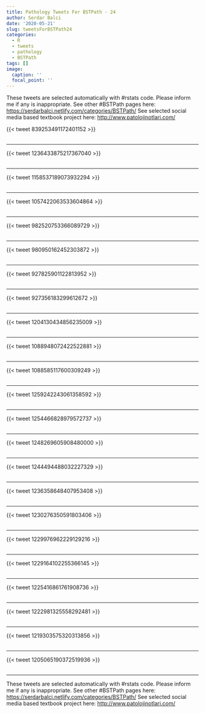 ```yaml
---
title: Pathology Tweets For BSTPath - 24
author: Serdar Balci
date: '2020-05-21'
slug: tweetsForBSTPath24
categories:
  - R
  - tweets
  - pathology
  - BSTPath
tags: []
image:
  caption: ''
  focal_point: ''
---
```



These tweets are selected automatically with #rstats code. Please inform me if any is inappropriate.
See other #BSTPath pages here: https://serdarbalci.netlify.com/categories/BSTPath/ 
See selected social media based textbook project here: http://www.patolojinotlari.com/

{{< tweet 839253491172401152 >}}
<br>
<br>
<hr>
{{< tweet 1236433875217367040 >}}
<br>
<br>
<hr>
{{< tweet 1158537189073932294 >}}
<br>
<br>
<hr>
{{< tweet 1057422063533604864 >}}
<br>
<br>
<hr>
{{< tweet 982520753366089729 >}}
<br>
<br>
<hr>
{{< tweet 980950162452303872 >}}
<br>
<br>
<hr>
{{< tweet 927825901122813952 >}}
<br>
<br>
<hr>
{{< tweet 927356183299612672 >}}
<br>
<br>
<hr>
{{< tweet 1204130434856235009 >}}
<br>
<br>
<hr>
{{< tweet 1088948072422522881 >}}
<br>
<br>
<hr>
{{< tweet 1088585117600309249 >}}
<br>
<br>
<hr>
{{< tweet 1259242243061358592 >}}
<br>
<br>
<hr>
{{< tweet 1254466828979572737 >}}
<br>
<br>
<hr>
{{< tweet 1248269605908480000 >}}
<br>
<br>
<hr>
{{< tweet 1244494488032227329 >}}
<br>
<br>
<hr>
{{< tweet 1236358648407953408 >}}
<br>
<br>
<hr>
{{< tweet 1230276350591803406 >}}
<br>
<br>
<hr>
{{< tweet 1229976962229129216 >}}
<br>
<br>
<hr>
{{< tweet 1229164102255366145 >}}
<br>
<br>
<hr>
{{< tweet 1225416861761908736 >}}
<br>
<br>
<hr>
{{< tweet 1222981325558292481 >}}
<br>
<br>
<hr>
{{< tweet 1219303575320313856 >}}
<br>
<br>
<hr>
{{< tweet 1205065190372519936 >}}
<br>
<br>
<hr>


These tweets are selected automatically with #rstats code. Please inform me if any is inappropriate.
See other #BSTPath pages here: https://serdarbalci.netlify.com/categories/BSTPath/ 
See selected social media based textbook project here: http://www.patolojinotlari.com/
